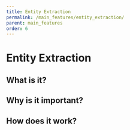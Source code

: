 ```yaml
---
title: Entity Extraction
permalink: /main_features/entity_extraction/
parent: main_features
order: 6
---
```


# Entity Extraction

## What is it?

## Why is it important?

## How does it work?